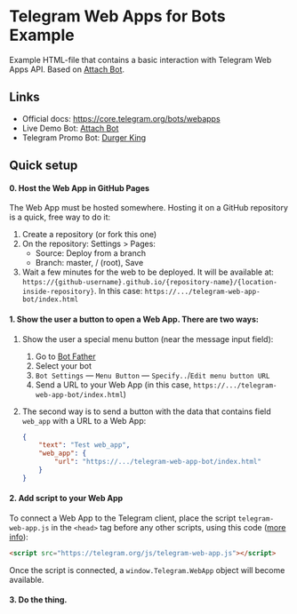 # Telegram Web Apps for Bots Example

Example HTML-file that contains a basic interaction with Telegram Web Apps API. Based on [Attach Bot](https://t.me/asmico_attach_bot).

## Links
* Official docs: https://core.telegram.org/bots/webapps
* Live Demo Bot: [Attach Bot](https://t.me/asmico_attach_bot)
* Telegram Promo Bot: [Durger King](https://t.me/durgerkingbot)


## Quick setup

#### 0. Host the Web App in GitHub Pages

The Web App must be hosted somewhere. Hosting it on a GitHub repository is a quick, free way to do it:

1. Create a repository (or fork this one)
2. On the repository: Settings > Pages:
    - Source: Deploy from a branch
    - Branch: master, / (root), Save
3. Wait a few minutes for the web to be deployed. It will be available at: `https://{github-username}.github.io/{repository-name}/{location-inside-repository}`. In this case: `https://.../telegram-web-app-bot/index.html`

#### 1. Show the user a button to open a Web App. There are two ways:

1. Show the user a special menu button (near the message input field):
    1. Go to [Bot Father](https://t.me/BotFather)
    2. Select your bot
    3. `Bot Settings` — `Menu Button` — `Specify..`/`Edit menu button URL`
    4. Send a URL to your Web App (in this case, `https://.../telegram-web-app-bot/index.html`)

2. The second way is to send a button with the data that contains field `web_app` with a URL to a Web App:
    ```json
    {
        "text": "Test web_app",
        "web_app": {
            "url": "https://.../telegram-web-app-bot/index.html"
        }
    }
    ```

#### 2. Add script to your Web App

To connect a Web App to the Telegram client, place the script `telegram-web-app.js` in the `<head>` tag before any other scripts, using this code ([more info](https://core.telegram.org/bots/webapps#initializing-web-apps)):
```html
<script src="https://telegram.org/js/telegram-web-app.js"></script>
```

Once the script is connected, a `window.Telegram.WebApp` object will become available.

#### 3. Do the thing.

